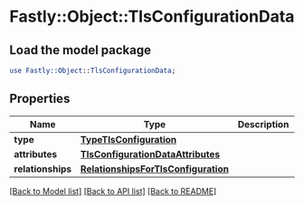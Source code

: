 # Fastly::Object::TlsConfigurationData

## Load the model package
```perl
use Fastly::Object::TlsConfigurationData;
```

## Properties
Name | Type | Description | Notes
------------ | ------------- | ------------- | -------------
**type** | [**TypeTlsConfiguration**](TypeTlsConfiguration.md) |  | [optional] 
**attributes** | [**TlsConfigurationDataAttributes**](TlsConfigurationDataAttributes.md) |  | [optional] 
**relationships** | [**RelationshipsForTlsConfiguration**](RelationshipsForTlsConfiguration.md) |  | [optional] 

[[Back to Model list]](../README.md#documentation-for-models) [[Back to API list]](../README.md#documentation-for-api-endpoints) [[Back to README]](../README.md)


